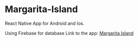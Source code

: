 # Margarita-Island
React Native App for Android and Ios.

Using Firebase for database
Link to the app: [Margarita Island](https://expo.io/@rajakrishna/Margarita_Island)
